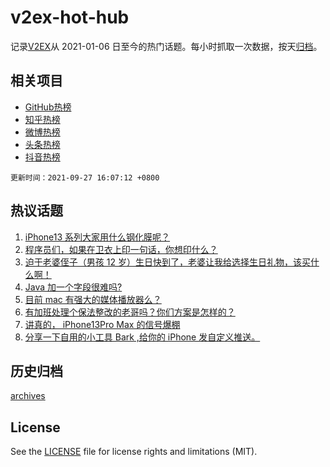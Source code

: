 # v2ex-hot-hub

 记录[V2EX](https://www.v2ex.com/)从 2021-01-06 日至今的热门话题。每小时抓取一次数据，按天[归档](archives)。
 
 ## 相关项目

- [GitHub热榜](https://github.com/lonnyzhang423/github-hot-hub)
- [知乎热榜](https://github.com/lonnyzhang423/zhihu-hot-hub)
- [微博热榜](https://github.com/lonnyzhang423/weibo-hot-hub)
- [头条热榜](https://github.com/lonnyzhang423/toutiao-hot-hub)
- [抖音热榜](https://github.com/lonnyzhang423/douyin-hot-hub)


 `更新时间：2021-09-27 16:07:12 +0800`

## 热议话题

1. [iPhone13 系列大家用什么钢化膜呢？](https://www.v2ex.com/t/804503)
1. [程序员们，如果在卫衣上印一句话，你想印什么？](https://www.v2ex.com/t/804598)
1. [迫于老婆侄子（男孩 12 岁）生日快到了，老婆让我给选择生日礼物，该买什么啊！](https://www.v2ex.com/t/804558)
1. [Java 加一个字段很难吗?](https://www.v2ex.com/t/804422)
1. [目前 mac 有强大的媒体播放器么？](https://www.v2ex.com/t/804443)
1. [有加班处理个保法整改的老哥吗？你们方案是怎样的？](https://www.v2ex.com/t/804438)
1. [讲真的， iPhone13Pro Max 的信号爆棚](https://www.v2ex.com/t/804456)
1. [分享一下自用的小工具 Bark ,给你的 iPhone 发自定义推送。](https://www.v2ex.com/t/804506)

## 历史归档

[archives](archives)

## License

See the [LICENSE](LICENSE) file for license rights and limitations (MIT).
